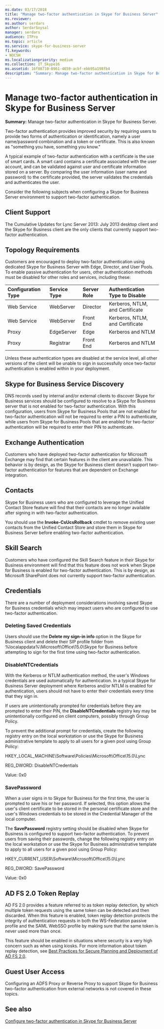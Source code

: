 ```yaml
---
ms.date: 03/17/2018
title: "Manage two-factor authentication in Skype for Business Server"
ms.reviewer: 
ms.author: serdars
author: SerdarSoysal
manager: serdars
audience: ITPro
ms.topic: article
ms.service: skype-for-business-server
f1.keywords:
- NOCSH
ms.localizationpriority: medium
ms.collection: IT_Skype16
ms.assetid: 16f08710-8961-4659-acbf-ebb95a198fb4
description: "Summary: Manage two-factor authentication in Skype for Business Server."
---
```


# Manage two-factor authentication in Skype for Business Server
 
**Summary:** Manage two-factor authentication in Skype for Business Server.
  
Two-factor authentication provides improved security by requiring users to provide two forms of authentication or identification, namely a user name/password combination and a token or certificate. This is also known as "something you have, something you know." 
  
A typical example of two-factor authentication with a certificate is the use of smart cards. A smart card contains a certificate associated with the user account, and can be validated against user and certificate information stored on a server. By comparing the user information (user name and password) to the certificate provided, the server validates the credentials and authenticates the user.
  
Consider the following subjects when configuring a Skype for Business Server environment to support two-factor authentication.
  
## Client Support

The Cumulative Updates for Lync Server 2013: July 2013 desktop client and the Skype for Business client are the only clients that currently support two-factor authentication.
  
## Topology Requirements

Customers are encouraged to deploy two-factor authentication using dedicated Skype for Business Server with Edge, Director, and User Pools. To enable passive authentication for users, other authentication methods must be disabled for other roles and services, including these:
  
|**Configuration Type**|**Service Type**|**Server Role**|**Authentication Type to Disable**|
|:-----|:-----|:-----|:-----|
|Web Service  <br/> |WebServer  <br/> |Director  <br/> |Kerberos, NTLM, and Certificate  <br/> |
|Web Service  <br/> |WebServer  <br/> |Front End  <br/> |Kerberos, NTLM, and Certificate  <br/> |
|Proxy  <br/> |EdgeServer  <br/> |Edge  <br/> |Kerberos and NTLM  <br/> |
|Proxy  <br/> |Registrar  <br/> |Front End  <br/> |Kerberos and NTLM  <br/> |
   
Unless these authentication types are disabled at the service level, all other versions of the client will be unable to sign in successfully once two-factor authentication is enabled within in your deployment.
  
## Skype for Business Service Discovery

DNS records used by internal and/or external clients to discover Skype for Business services should be configured to resolve to a Skype for Business server that is not enabled for two-factor authentication. With this configuration, users from Skype for Business Pools that are not enabled for two-factor authentication will not be required to enter a PIN to authenticate, while users from Skype for Business Pools that are enabled for two-factor authentication will be required to enter their PIN to authenticate.
  
## Exchange Authentication

Customers who have deployed two-factor authentication for Microsoft Exchange may find that certain features in the client are unavailable. This behavior is by design, as the Skype for Business client doesn't support two-factor authentication for features that are dependent on Exchange integration.
  
## Contacts

Skype for Business users who are configured to leverage the Unified Contact Store feature will find that their contacts are no longer available after signing in with two-factor authentication.
  
You should use the **Invoke-CsUcsRollback** cmdlet to remove existing user contacts from the Unified Contact Store and store them in Skype for Business Server before enabling two-factor authentication.
  
## Skill Search

Customers who have configured the Skill Search feature in their Skype for Business environment will find that this feature does not work when Skype for Business is enabled for two-factor authentication. This is by design, as Microsoft SharePoint does not currently support two-factor authentication.
  
## Credentials

There are a number of deployment considerations involving saved Skype for Business credentials which may impact users who are configured to use two-factor authentication.
  
### Deleting Saved Credentials

Users should use the **Delete my sign-in info** option in the Skype for Business client and delete their SIP profile folder from %localappdata%\Microsoft\Office\15.0\Skype for Business before attempting to sign for the first time using two-factor authentication.
  
### DisableNTCredentials

With the Kerberos or NTLM authentication method, the user's Windows credentials are used automatically for authentication. In a typical Skype for Business Server deployment where Kerberos and/or NTLM is enabled for authentication, users should not have to enter their credentials every time that they sign in.
  
If users are unintentionally prompted for credentials before they are prompted to enter their PIN, the **DisableNTCredentials** registry key may be unintentionally configured on client computers, possibly through Group Policy.
  
To prevent the additional prompt for credentials, create the following registry entry on the local workstation or use the Skype for Business administrative template to apply to all users for a given pool using Group Policy:
  
HKEY_LOCAL_MACHINE\Software\Policies\Microsoft\Office\15.0\Lync
  
REG_DWORD: DisableNTCredentials

Value: 0x0
  
### SavePassword

When a user signs in to Skype for Business for the first time, the user is prompted to save his or her password. If selected, this option allows the user's client certificate to be stored in the personal certificate store and the user's Windows credentials to be stored in the Credential Manager of the local computer.
  
The **SavePassword** registry setting should be disabled when Skype for Business is configured to support two-factor authentication. To prevent users from saving their passwords, change the following registry entry on the local workstation or use the Skype for Business administrative template to apply to all users for a given pool using Group Policy:
  
HKEY_CURRENT_USER\Software\Microsoft\Office\15.0\Lync
  
REG_DWORD: SavePassword
  
Value: 0x0
  
## AD FS 2.0 Token Replay

AD FS 2.0 provides a feature referred to as token replay detection, by which multiple token requests using the same token can be detected and then discarded. When this feature is enabled, token replay detection protects the integrity of authentication requests in both the WS-Federation passive profile and the SAML WebSSO profile by making sure that the same token is never used more than once.
  
This feature should be enabled in situations where security is a very high concern such as when using kiosks. For more information about token replay detection, see [Best Practices for Secure Planning and Deployment of AD FS 2.0](/previous-versions/windows/it-pro/windows-server-2008-R2-and-2008/ff630160(v=ws.10)).
  
## Guest User Access

Configuring an ADFS Proxy or Reverse Proxy to support Skype for Business two-factor authentication from external networks is not covered in these topics.
  
## See also

[Configure two-factor authentication in Skype for Business Server](configure-two-factor.md)

